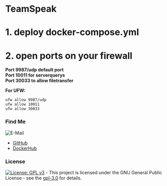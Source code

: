 # TeamSpeak

# 1. deploy docker-compose.yml

# 2. open ports on your firewall
**Port 9987/udp default port**  
**Port 10011 for serverquerys**  
**Port 30033 to allow filetransfer**  

**For UFW:**
```shell
ufw allow 9987/udp
ufw allow 10011
ufw allow 30033

```

### Find Me <a name="findme"></a>

![E-Mail](https://img.shields.io/badge/E--Mail-executor55%40gmx.de-red)
* [GitHub](https://github.com/3x3cut0r)
* [DockerHub](https://hub.docker.com/u/3x3cut0r)

### License <a name="license"></a>

[![License: GPL v3](https://img.shields.io/badge/License-GPLv3-blue.svg)](https://www.gnu.org/licenses/gpl-3.0) - This project is licensed under the GNU General Public License - see the [gpl-3.0](https://www.gnu.org/licenses/gpl-3.0.en.html) for details.
